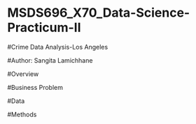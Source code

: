 # MSDS696_X70_Data-Science-Practicum-II

#Crime Data Analysis-Los Angeles

#Author: Sangita Lamichhane

#Overview

#Business Problem

#Data


#Methods
